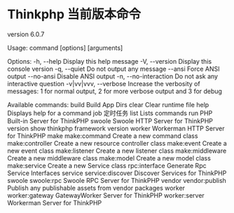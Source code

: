 # Thinkphp 当前版本命令

version 6.0.7

Usage:
command [options] [arguments]

Options:
-h, --help            Display this help message
-V, --version         Display this console version
-q, --quiet           Do not output any message
--ansi            Force ANSI output
--no-ansi         Disable ANSI output
-n, --no-interaction  Do not ask any interactive question
-v|vv|vvv, --verbose  Increase the verbosity of messages: 1 for normal output, 2 for more verbose output and 3 for debug

Available commands:
build             Build App Dirs
clear             Clear runtime file
help              Displays help for a command
job               定时任务
list              Lists commands
run               PHP Built-in Server for ThinkPHP
swoole            Swoole HTTP Server for ThinkPHP
version           show thinkphp framework version
worker            Workerman HTTP Server for ThinkPHP
make
make:command      Create a new command class
make:controller   Create a new resource controller class
make:event        Create a new event class
make:listener     Create a new listener class
make:middleware   Create a new middleware class
make:model        Create a new model class
make:service      Create a new Service class
rpc:interface     Generate Rpc Service Interfaces
service
service:discover  Discover Services for ThinkPHP
swoole
swoole:rpc        Swoole RPC Server for ThinkPHP
vendor
vendor:publish    Publish any publishable assets from vendor packages
worker
worker:gateway    GatewayWorker Server for ThinkPHP
worker:server     Workerman Server for ThinkPHP
